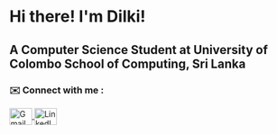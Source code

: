 <h1> Hi there! I'm Dilki! </h1>
<h2> A Computer Science Student at University of Colombo School of Computing, Sri Lanka</h2>


<h3 align="left"> ✉️ Connect with me : </h3> 
<p align="left"> 
    <a href="mailto:dsewwandi2001@gmail.com" target="blank">
    <img align="center" src="https://unpkg.com/simple-icons@latest/icons/gmail.svg" alt="Gmail" height="30" width="40">
</a> <a href="https://linkedin.com/in/dilki-sewwandi" target="blank"><img align="center" src="https://raw.githubusercontent.com/rahuldkjain/github-profile-readme-generator/master/src/images/icons/Social/linked-in-alt.svg" alt="LinkedIn" height="30" width="40" /></a></p>








